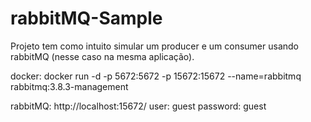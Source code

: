 # rabbitMQ-Sample

Projeto tem como intuito simular um producer e um consumer usando rabbitMQ (nesse caso na mesma aplicação).

docker: docker run -d -p 5672:5672 -p 15672:15672 --name=rabbitmq rabbitmq:3.8.3-management

rabbitMQ: http://localhost:15672/
user: guest
password: guest
